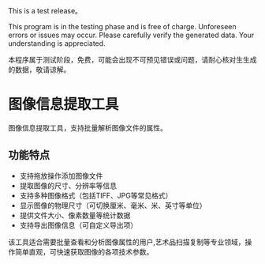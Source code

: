 This is a test release。

This program is in the testing phase and is free of charge. Unforeseen errors or issues may occur. Please carefully verify the generated data. Your understanding is appreciated.

本程序属于测试阶段，免费，可能会出现不可预见错误或问题，请耐心核对生生成的数据，敬请谅解。

# 图像信息提取工具

图像信息提取工具，支持批量解析图像文件的属性。

## 功能特点
- 支持拖放操作添加图像文件
- 提取图像的尺寸、分辨率等信息
- 支持多种图像格式（包括TIFF、JPG等常见格式）
- 显示图像的物理尺寸（可切换厘米、毫米、米、英寸等单位）
- 提供文件大小、像素数量等统计数据
- 支持导出图像信息（可自定义导出项）

该工具适合需要批量查看和分析图像属性的用户,艺术品扫描复制等专业领域，操作简单直观，可快速获取图像的各项技术参数。
